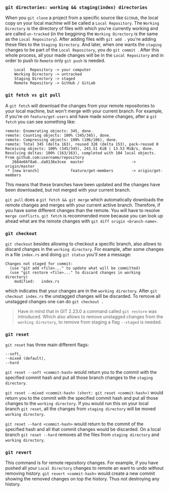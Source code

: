 ### `git directories: working && staging(index) directories`

When you `git clone` a project from a specific source like `GitHub`, the local copy on your local machine will be called a `Local Repository`. The `Working Directory` is the directory of files with which you're currently working and are called `un-tracked` (in the beggining the `Working Directory` is the same as the `Local Repository`). After adding files with `git add .` you're adding these files to the `Staging Directory`. And later, when one wants the `staging` changes to be part of the `Local Repository`, you do `git commit `. After this whole process, all your made changes will be in the `Local Repository` and in order to push to `Remote` only `git push` is needed.

```
    Local  Repository -> your computer
    Working Directory -> untracked
    Staging Directory -> staged
    Remote Repository -> GitHub / GitLab
```


### `git fetch vs git pull`

A `git fetch` will download the changes from your remote repositories to your local machine, but won't merge with your current branch. For example, if you're on `feature/get-users` and have made some changes, after a `git fetch` you can see something like:

```
remote: Enumerating objects: 345, done.
remote: Counting objects: 100% (345/345), done.
remote: Compressing objects: 100% (106/106), done.
remote: Total 345 (delta 163), reused 328 (delta 153), pack-reused 0
Receiving objects: 100% (345/345), 243.51 KiB | 13.53 MiB/s, done.
Resolving deltas: 100% (163/163), completed with 104 local objects.
From github.com:username/repository
   2684e66f8a6..da0136e3cee  master                     -> origin/master
 * [new branch]              feature/get-members        -> origin/get-members
```

This means that these branches have been updated and the changes have been downloaded, but not merged with your current branch.

`git pull` does a `git fetch && git merge` which automatically downloads the remote changes and merges with your current actiive branch. Therefore, if you have some different changes than the remote. You will have to resolve `merge conflicts`. `git fetch` is recommended more because you can look up ahead what are the remote changes with `git diff origin <branch-name>`.


### `git checkout`

`git checkout` besides allowing to checkout a specific branch, also allows to discard changes in the `working directory`. For example, after some changes in a file `index.rs` and doing `git status` you'll see a message:

```
Changes not staged for commit:
  (use "git add <file>..." to update what will be committed)
  (use "git restore <file>..." to discard changes in working directory)
  	modified:   index.rs
```

which indicates that your changes are in the `working directory`. After `git checkout index.rs` the unstagged changes will be discarded. To remove all unstagged changes one can do `git checkout .`

> Have in mind that in GIT 2.23.0 a command called `git restore` was introduced. Which also allows to remove unstagged changes from the `working directory`, to remove from staging a flag `--staged` is needed.


### `git reset`


`git reset` has three main different flags: 
```
--soft,
--mixed (default),
--hard
```

`git reset --soft <commit-hash>` would return you to the commit with the specified commit hash and put all those branch changes to the `staging directory`. 

`git reset --mixed <commit-hash> (short: git reset <commit-hash>)` would return you to the commit with the specified commit hash and put all those changes to the `working directory`. If you would run this on your local branch `git reset`, all  the changes from `staging directory` will be moved `working directory`.

`git reset --hard <commit-hash>` would return to the commit of the specified hash and all that commit changes would be discarded. On a local branch `git reset --hard` removes all the files from `staging directory` and `working directory`.

### `git revert`

This command is for remote repository changes. For example, if you have pushed all your `Local Directory` changes to remote an want to undo without removing history. `git revert <commit-hash>` would create a new commit showing the removed changes on top the history. Thus not destroying any history.

